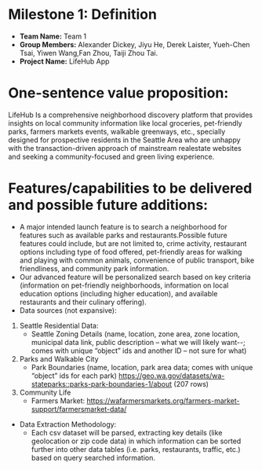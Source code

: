 # Milestone 1: Definition
- **Team Name:** Team 1
- **Group Members:** Alexander Dickey, Jiyu He, Derek Laister, Yueh-Chen Tsai, Yiwen Wang,Fan Zhou, Taiji Zhou Tai.
- **Project Name:** LifeHub App
# One-sentence value proposition:
LifeHub Is a comprehensive neighborhood discovery platform that provides insights on local community information like local groceries, pet-friendly parks, farmers markets events, walkable greenways, etc., specially designed for prospective residents in the Seattle Area who are unhappy with the transaction-driven approach of mainstream realestate websites and seeking a community-focused and green living experience.
# Features/capabilities to be delivered and possible future additions:
- A major intended launch feature is to search a neighborhood for features such as
available parks and restaurants.Possible future features could include, but are not limited to, crime activity, restaurant options including type of food offered, pet-friendly areas for walking and playing with common animals, convenience of public transport, bike friendliness, and community park information.
- Our advanced feature will be personalized search based on key criteria (information on pet-friendly neighborhoods, information on local education options (including higher education), and available restaurants and their culinary offering).
- Data sources (not expansive):
1) Seattle Residential Data:
    - Seattle Zoning Details (name, location, zone area, zone location, municipal data link, public description – what we will likely want--; comes with unique “object” ids and another ID – not sure for what)
2) Parks and Walkable City
    - Park Boundaries (name, location, park area data; comes with unique “object” ids for each park) https://geo.wa.gov/datasets/wa-stateparks::parks-park-boundaries-1/about (207 rows)
3) Community Life
    - Farmers Market: https://wafarmersmarkets.org/farmers-market-support/farmersmarket-data/
- Data Extraction Methodology:
    - Each csv dataset will be parsed, extracting key details (like geolocation or zip code data) in which information can be sorted further into other data tables (i.e. parks, restaurants, traffic, etc.) based on query searched information.